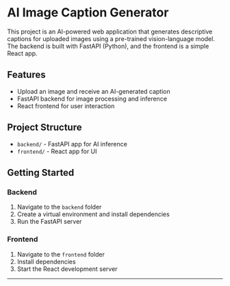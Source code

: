 # AI Image Caption Generator

This project is an AI-powered web application that generates descriptive captions for uploaded images using a pre-trained vision-language model. The backend is built with FastAPI (Python), and the frontend is a simple React app.

## Features
- Upload an image and receive an AI-generated caption
- FastAPI backend for image processing and inference
- React frontend for user interaction

## Project Structure
- `backend/` - FastAPI app for AI inference
- `frontend/` - React app for UI

## Getting Started

### Backend
1. Navigate to the `backend` folder
2. Create a virtual environment and install dependencies
3. Run the FastAPI server

### Frontend
1. Navigate to the `frontend` folder
2. Install dependencies
3. Start the React development server

---
